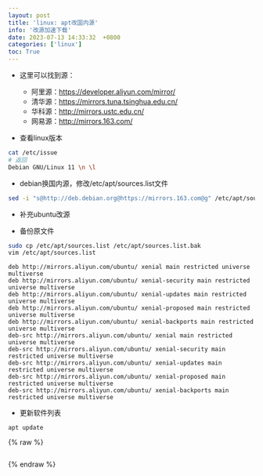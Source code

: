```yaml
---
layout: post
title: 'linux: apt改国内源'
info: '改源加速下载'
date: 2023-07-13 14:33:32  +0800
categories: ['linux']
toc: True
---
```



- 这里可以找到源：
  - 阿里源：https://developer.aliyun.com/mirror/
  - 清华源：https://mirrors.tuna.tsinghua.edu.cn/
  - 华科源：http://mirrors.ustc.edu.cn/
  - 网易源：http://mirrors.163.com/


- 查看linux版本

```bash
cat /etc/issue
# 返回
Debian GNU/Linux 11 \n \l
```

- debian换国内源，修改/etc/apt/sources.list文件

```bash
sed -i "s@http://deb.debian.org@https://mirrors.163.com@g" /etc/apt/sources.list
```


- 补充ubuntu改源


- 备份原文件

```bash
sudo cp /etc/apt/sources.list /etc/apt/sources.list.bak
vim /etc/apt/sources.list
```

```
deb http://mirrors.aliyun.com/ubuntu/ xenial main restricted universe multiverse
deb http://mirrors.aliyun.com/ubuntu/ xenial-security main restricted universe multiverse
deb http://mirrors.aliyun.com/ubuntu/ xenial-updates main restricted universe multiverse
deb http://mirrors.aliyun.com/ubuntu/ xenial-proposed main restricted universe multiverse
deb http://mirrors.aliyun.com/ubuntu/ xenial-backports main restricted universe multiverse
deb-src http://mirrors.aliyun.com/ubuntu/ xenial main restricted universe multiverse
deb-src http://mirrors.aliyun.com/ubuntu/ xenial-security main restricted universe multiverse
deb-src http://mirrors.aliyun.com/ubuntu/ xenial-updates main restricted universe multiverse
deb-src http://mirrors.aliyun.com/ubuntu/ xenial-proposed main restricted universe multiverse
deb-src http://mirrors.aliyun.com/ubuntu/ xenial-backports main restricted universe multiverse
```

- 更新软件列表

```
apt update
```



<!-- ![引入图片]({{site.url}}/image/linux/2023-07-13-apt_source/image_1.jpg) -->

{% raw %}
```
```
{% endraw %}
